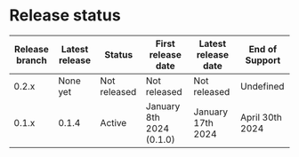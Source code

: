 # Release status

| Release branch | Latest release | Status       | First release date       | Latest release date | End of Support |
| -------------- | -------------- | ------------ | ------------------------ | ------------------- | -------------- |
| 0.2.x          | None yet       | Not released | Not released             | Not released        | Undefined      |
| 0.1.x          | 0.1.4          | Active       | January 8th 2024 (0.1.0) | January 17th 2024   | April 30th 2024 |
